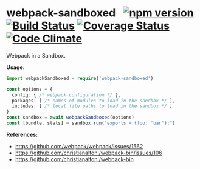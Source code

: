 # webpack-sandboxed &nbsp; [![npm version](https://badge.fury.io/js/webpack-sandboxed.svg)](https://badge.fury.io/js/webpack-sandboxed) [![Build Status](https://travis-ci.org/mfellner/webpack-sandboxed.svg?branch=master)](https://travis-ci.org/mfellner/webpack-sandboxed) [![Coverage Status](https://coveralls.io/repos/github/mfellner/webpack-sandboxed/badge.svg?branch=master)](https://coveralls.io/github/mfellner/webpack-sandboxed?branch=master) [![Code Climate](https://codeclimate.com/github/mfellner/webpack-sandboxed/badges/gpa.svg)](https://codeclimate.com/github/mfellner/webpack-sandboxed)

Webpack in a Sandbox.

**Usage:**

```typescript
import webpackSandboxed = require('webpack-sandboxed')

const options = {
  config: { /* webpack configuration */ },
  packages: [ /* names of modules to load in the sandbox */ ],
  includes: [ /* local file paths to load in the sandbox */ ]
}
const sandbox = await webpackSandboxed(options)
const [bundle, stats] = sandbox.run("exports = {foo: 'bar'};")
```

**References:**

* https://github.com/webpack/webpack/issues/1562
* https://github.com/christianalfoni/webpack-bin/issues/106
* https://github.com/christianalfoni/webpack-bin
